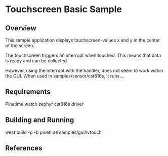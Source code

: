 # Touchscreen Basic Sample

## Overview

This sample application displays touchscreen-values x and y in the center of the screen.

The touchscreen triggers an interrupt when touched.
This means that data is ready and can be collected.

However, using the interrupt with the handler, does not seem to work within the GUI.
When used in samples/sensor/cst816s, it runs....

## Requirements

Pinetime watch
zephyr cst816s driver

## Building and Running

west build -p -b pinetime samples/gui/lvtouch

## References
